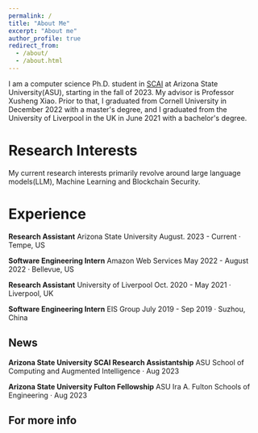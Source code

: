 ```yaml
---
permalink: /
title: "About Me"
excerpt: "About me"
author_profile: true
redirect_from: 
  - /about/
  - /about.html
---
```


I am a computer science Ph.D. student in [SCAI](https://scai.engineering.asu.edu/) at Arizona State University(ASU), starting in the fall of 2023. My advisor is Professor Xusheng Xiao. Prior to that, I graduated from Cornell University in December 2022 with a master's degree, and I graduated from the University of Liverpool in the UK in June 2021 with a bachelor's degree.

Research Interests
======
My current research interests primarily revolve around large language models(LLM), Machine Learning and Blockchain Security.

Experience
======
**Research Assistant**
Arizona State University
August. 2023 - Current · Tempe, US

**Software Engineering Intern**
Amazon Web Services
May 2022 - August 2022 · Bellevue, US

**Research Assistant**
University of Liverpool
Oct. 2020 - May 2021 · Liverpool, UK

**Software Engineering Intern**
EIS Group
July 2019 - Sep 2019 · Suzhou, China


News
------
**Arizona State University SCAI Research Assistantship**
ASU School of Computing and Augmented Intelligence · Aug 2023

**Arizona State University Fulton Fellowship**
ASU Ira A. Fulton Schools of Engineering · Aug 2023

For more info
------

